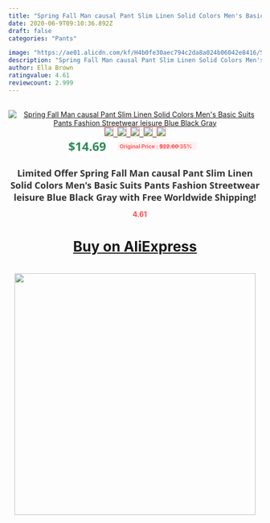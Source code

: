 ```yaml
---
title: "Spring Fall Man causal Pant Slim Linen Solid Colors Men's Basic Suits Pants Fashion Streetwear leisure Blue Black Gray"
date: 2020-06-9T09:10:36.892Z
draft: false
categories: "Pants"

image: "https://ae01.alicdn.com/kf/H4b0fe30aec794c2da8a024b06042e8416/Spring-Fall-Man-causal-Pant-Slim-Linen-Solid-Colors-Men-s-Basic-Suits-Pants-Fashion-Streetwear.jpg"
description: "Spring Fall Man causal Pant Slim Linen Solid Colors Men's Basic Suits Pants Fashion Streetwear leisure Blue Black Gray"
author: Ella Brown
ratingvalue: 4.61
reviewcount: 2.999
---
```

<br>
<div style="text-align: center;">
<a href="https://s.click.aliexpress.com/e/_9hMhfP" target="_blank" rel="nofollow noopener noreferrer"><img alt="Spring Fall Man causal Pant Slim Linen Solid Colors Men's Basic Suits Pants Fashion Streetwear leisure Blue Black Gray" class="magnifier-image" src="https://ae01.alicdn.com/kf/H4b0fe30aec794c2da8a024b06042e8416/Spring-Fall-Man-causal-Pant-Slim-Linen-Solid-Colors-Men-s-Basic-Suits-Pants-Fashion-Streetwear.jpg_640x640.jpg">
<br>
<img style="border:1px solid salmon" src="https://ae01.alicdn.com/kf/H4b0fe30aec794c2da8a024b06042e8416/Spring-Fall-Man-causal-Pant-Slim-Linen-Solid-Colors-Men-s-Basic-Suits-Pants-Fashion-Streetwear.jpg_120x120.jpg">&nbsp;&nbsp;<img style="border:1px solid salmon" src="https://ae01.alicdn.com/kf/H4a04e803f1924f3589facc03bc42964d9/Spring-Fall-Man-causal-Pant-Slim-Linen-Solid-Colors-Men-s-Basic-Suits-Pants-Fashion-Streetwear.jpg_120x120.jpg">&nbsp;&nbsp;<img style="border:1px solid salmon" src="https://ae01.alicdn.com/kf/Hfb63526f0a784cb6b83809e4d5d69358R/Spring-Fall-Man-causal-Pant-Slim-Linen-Solid-Colors-Men-s-Basic-Suits-Pants-Fashion-Streetwear.jpg_120x120.jpg">&nbsp;&nbsp;<img style="border:1px solid salmon" src="https://ae01.alicdn.com/kf/H73bc0d2a65b942d8ac110c79b6b1f651R/Spring-Fall-Man-causal-Pant-Slim-Linen-Solid-Colors-Men-s-Basic-Suits-Pants-Fashion-Streetwear.jpg_120x120.jpg">&nbsp;&nbsp;<img style="border:1px solid salmon" src="https://ae01.alicdn.com/kf/Haf38cc164d9342bb832e6ca8c1149d33F/Spring-Fall-Man-causal-Pant-Slim-Linen-Solid-Colors-Men-s-Basic-Suits-Pants-Fashion-Streetwear.jpg_120x120.jpg"></a></div><br0>
<div style="text-align: center;"><span style="background-color: white; border: 0px; box-sizing: border-box; color: seagreen; display: inline-block; font-family: &quot;open sans&quot; , &quot;arial&quot; , &quot;helvetica&quot; , sans-serif , &quot;heiti&quot;; font-size: 24px; font-stretch: inherit; font-weight: 700; line-height: inherit; margin: 0px 10px 0px 0px; padding: 0px; vertical-align: middle;">$14.69 </span>
<span style="background: rgb(255 , 241 , 241); border-radius: 3px; border: 0px; box-sizing: border-box; color: #ff4747; display: inline-block; font-family: inherit; font-size: 12px; font-stretch: inherit; font-style: inherit; font-variant: inherit; font-weight: 600; line-height: inherit; margin: 0px; padding: 2px 5px; transform: scale(0.9); vertical-align: middle;">Original Price : <b style="text-decoration: line-through;">$22.60 </b> 35%&nbsp;&nbsp;</span></div>
<h1 style="color: #333333; display: inline-block; font-family: &quot;open sans&quot; , &quot;arial&quot; , &quot;helvetica&quot; , sans-serif , &quot;heiti&quot;; font-size: 18px; font-stretch: inherit; font-weight: 700; text-align: center;">Limited Offer Spring Fall Man causal Pant Slim Linen Solid Colors Men's Basic Suits Pants Fashion Streetwear leisure Blue Black Gray with Free Worldwide Shipping!</h1>
<div style="color: #ff4747; text-align: center;">
<img src="https://4.bp.blogspot.com/-M0ZcTcb-5uY/XleCXlxnR4I/AAAAAAAAAEc/OrjgMkXV1oMQFaCRZj5HQwOCBcu3w1FegCPcBGAYYCw/s1600/star.png" style="height: 15px;">&nbsp;<b>4.61</b></div>
<div class="button_cont" align="center"><a class="buynow_a" href="https://s.click.aliexpress.com/e/_9hMhfP" target="_blank" rel="nofollow noopener noreferrer"><H1>Buy on AliExpress</H1></a></div><br>
<div class="separator" style="clear: both; text-align: center;">
<img src="https://lh3.googleusercontent.com/-pTy5HemUv9M/XlePHvY0dAI/AAAAAAAAAE4/0nX5iRUoIWY8eMW9Dpxeirr157OZliDIgCLcBGAsYHQ/s1600/badge.gif" width="480">
</div>
